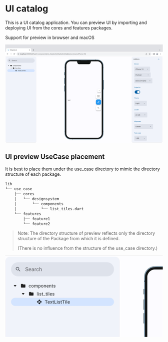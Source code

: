 # UI catalog

This is a UI catalog application.
You can preview UI by importing and deploying UI from the cores and features packages.

Support for preview in browser and macOS

![widgetbook preview](docs/preview.jpg)

## UI preview UseCase placement

It is best to place them under the use_case directory to mimic the directory structure of each package.

```text
lib
└── use_case
    ├── cores
    │   └── designsystem
    │       └── components
    │           └── list_tiles.dart
    └── features
        ├── feature1
        └── feature2
```

> Note: The directory structure of preview reflects only the directory structure of the Package from which it is defined.
>
> (There is no influence from the structure of the use_case directory.)

![ui structure](docs/ui_structure.jpg)
